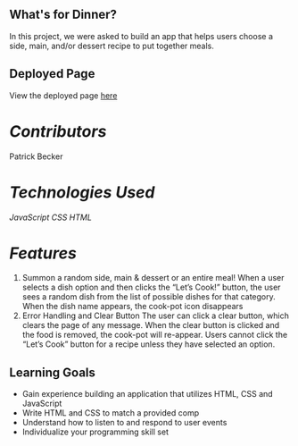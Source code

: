 ## What's for Dinner?

In this project, we were asked to build an app that helps users choose a side, main, and/or dessert recipe to put together meals.

## Deployed Page

View the deployed page [here](Users/patrickbecker/whats-for-dinner/index.html)

*Contributors*
==============
Patrick Becker

*Technologies Used*
=================
_JavaScript_
_CSS_
_HTML_

*Features*
==========================

1. Summon a random side, main & dessert or an entire meal!
When a user selects a dish option and then clicks the “Let’s Cook!” button, the user sees a random dish from the list of possible dishes for that category. When the dish name appears, the cook-pot icon disappears
2. Error Handling and Clear Button
The user can click a clear button, which clears the page of any message. When the clear button is clicked and the food is removed, the cook-pot will re-appear. Users cannot click the “Let’s Cook” button for a recipe unless they have selected an option.
## Learning Goals

- Gain experience building an application that utilizes HTML, CSS and JavaScript
- Write HTML and CSS to match a provided comp
- Understand how to listen to and respond to user events
- Individualize your programming skill set
